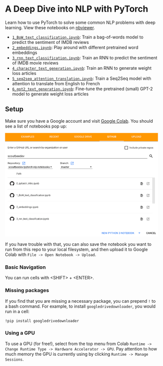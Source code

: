 # A Deep Dive into NLP with PyTorch

Learn how to use PyTorch to solve some common NLP problems with deep learning. View these notebooks on [nbviewer](https://nbviewer.jupyter.org/github/scoutbee/pytorch-nlp-notebooks/tree/develop/).

- [`1_BoW_text_classification.ipynb`](https://nbviewer.jupyter.org/github/scoutbee/pytorch-nlp-notebooks/blob/develop/1_BoW_text_classification.ipynb): Train a bag-of-words model to predict the sentiment of IMDB reviews
- [`2_embeddings.ipynb`](https://nbviewer.jupyter.org/github/scoutbee/pytorch-nlp-notebooks/blob/develop/2_embeddings.ipynb): Play around with different pretrained word embeddings
- [`3_rnn_text_classification.ipynb`](https://nbviewer.jupyter.org/github/scoutbee/pytorch-nlp-notebooks/blob/develop/3_rnn_text_classification.ipynb): Train an RNN to predict the sentiment of IMDB movie reviews
- [`4_character_text_generation.ipynb`](https://nbviewer.jupyter.org/github/scoutbee/pytorch-nlp-notebooks/blob/develop/4_character_text_generation.ipynb): Train an RNN to generate weight loss articles
- [`5_seq2seq_attention_translation.ipynb`](https://nbviewer.jupyter.org/github/scoutbee/pytorch-nlp-notebooks/blob/develop/5_seq2seq_attention_translation.ipynb): Train a Seq2Seq model with attention to translate from English to French
- [`6_gpt2_text_generation.ipynb`](https://nbviewer.jupyter.org/github/scoutbee/pytorch-nlp-notebooks/blob/develop/6_gpt2_finetuned_text_generation.ipynb): Fine-tune the pretrained (small) GPT-2 model to generate weight loss articles

## Setup

Make sure you have a Google account and visit [Google Colab](https://colab.research.google.com/github/scoutbee/pytorch-nlp-notebooks). You should see a list of notebooks pop up:

![colab_notebook_selection](images/colab_notebook_selection.png)

If you have trouble with that, you can also save the notebook you want to run from this repo to your local filesystem, and then upload it to Google Colab with `File -> Open Notebook -> Upload`.

### Basic Navigation

You can run cells with \<SHIFT\> + \<ENTER\>.

### Missing packages

If you find that you are missing a necessary package, you can prepend `!` to a bash command. For example, to install `googledrivedownloader`, you would run in a cell:

```
!pip install googledrivedownloader
```

### Using a GPU

To use a GPU (for free!), select from the top menu from Colab `Runtime -> Change Runtime Type -> Hardware Accelerator -> GPU`. Pay attention to how much memory the GPU is currently using by clicking `Runtime -> Manage Sessions`.
